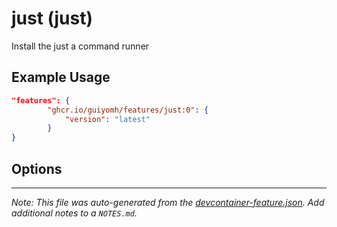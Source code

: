 
# just (just)

Install the just a command runner

## Example Usage

```json
"features": {
        "ghcr.io/guiyomh/features/just:0": {
            "version": "latest"
        }
}
```

## Options





---

_Note: This file was auto-generated from the [devcontainer-feature.json](https://github.com/guiyomh/features/blob/main/src/just/devcontainer-feature.json).  Add additional notes to a `NOTES.md`._
